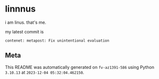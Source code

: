 # linnnus

i am linus. that's me.

my latest commit is

```
contenet: metapost: Fix unintentional evaluation
```

## Meta

This README was automatically generated on `fv-az1391-586` using Python
`3.10.13` at `2023-12-04 05:32:04.462150`.
